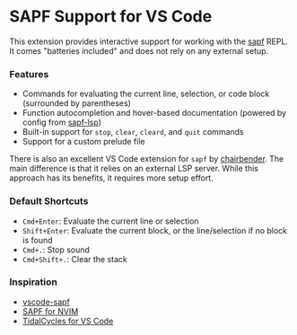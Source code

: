 # SAPF Support for VS Code

This extension provides interactive support for working with the [sapf](https://github.com/lfnoise/sapf/) REPL. It comes "batteries included" and does not rely on any external setup.

### Features

* Commands for evaluating the current line, selection, or code block (surrounded by parentheses)
* Function autocompletion and hover-based documentation (powered by config from [sapf-lsp](https://github.com/vasilymilovidov/sapf-lsp))
* Built-in support for `stop`, `clear`, `cleard`, and `quit` commands
* Support for a custom prelude file

There is also an excellent VS Code extension for `sapf` by [chairbender](https://github.com/chairbender/vscode-sapf). The main difference is that it relies on an external LSP server. While this approach has its benefits, it requires more setup effort.

### Default Shortcuts

* `Cmd+Enter`: Evaluate the current line or selection
* `Shift+Enter`: Evaluate the current block, or the line/selection if no block is found
* `Cmd+.`: Stop sound
* `Cmd+Shift+.`: Clear the stack

### Inspiration

* [vscode-sapf](https://github.com/chairbender/vscode-sapf)
* [SAPF for NVIM](https://github.com/salkin-mada/sapf.nvim/tree/main)
* [TidalCycles for VS Code](https://github.com/tidalcycles/vscode-tidalcycles/tree/main)

